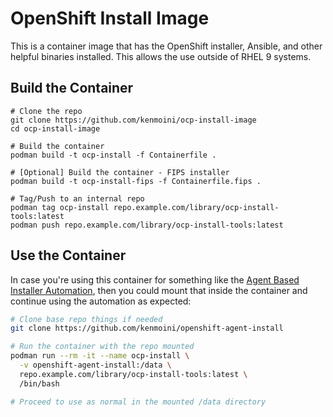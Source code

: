 # OpenShift Install Image

This is a container image that has the OpenShift installer, Ansible, and other helpful binaries installed.  This allows the use outside of RHEL 9 systems.

## Build the Container

```
# Clone the repo
git clone https://github.com/kenmoini/ocp-install-image
cd ocp-install-image

# Build the container
podman build -t ocp-install -f Containerfile .

# [Optional] Build the container - FIPS installer
podman build -t ocp-install-fips -f Containerfile.fips .

# Tag/Push to an internal repo
podman tag ocp-install repo.example.com/library/ocp-install-tools:latest
podman push repo.example.com/library/ocp-install-tools:latest
```

## Use the Container

In case you're using this container for something like the [Agent Based Installer Automation](https://github.com/kenmoini/openshift-agent-install), then you could mount that inside the container and continue using the automation as expected:

```bash
# Clone base repo things if needed
git clone https://github.com/kenmoini/openshift-agent-install

# Run the container with the repo mounted
podman run --rm -it --name ocp-install \
  -v openshift-agent-install:/data \
  repo.example.com/library/ocp-install-tools:latest \
  /bin/bash

# Proceed to use as normal in the mounted /data directory
```
